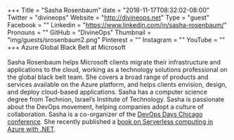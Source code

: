+++
Title = "Sasha Rosenbaum"
date = "2018-11-17T08:32:02-08:00"
Twitter = "divineops"
Website = "http://divineops.net"
Type = "guest"
Facebook = ""
Linkedin = "https://www.linkedin.com/in/sasha-rosenbaum/"
Pronouns = ""
GitHub = "DivineOps"
Thumbnail = "img/guests/srosenbaum2.png"
Pinterest = ""
Instagram = ""
YouTube = ""
+++
Azure Global Black Belt at Microsoft<br /><br />Sasha Rosenbaum helps Microsoft clients migrate their infrastructure and applications to the cloud, working as a technology solutions professional on the global black belt team. She covers a broad range of products and services available on the Azure platform, and helps clients envision, design, and deploy cloud-based applications. Sasha has a computer science degree from Technion, Israel’s Institute of Technology. Sasha is passionate about the DevOps movement, helping companies adopt a culture of collaboration. Sasha is a co-organizer of the [DevOps Days Chicago conference](https://www.devopsdayschi.org). She recently published a [book on Serverless computing in Azure with .NET](https://www.amazon.com/Serverless-computing-Azure-NET-deployment/dp/1787288390).
